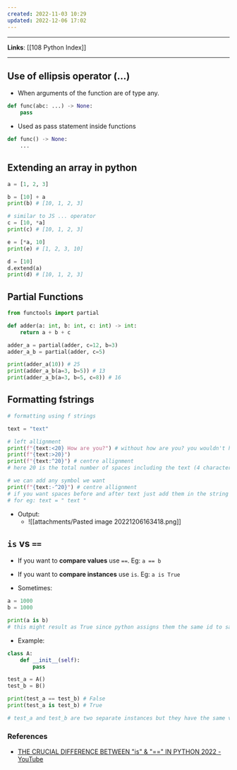 ```yaml
---
created: 2022-11-03 10:29
updated: 2022-12-06 17:02
---
```

---
**Links**: [[108 Python Index]]

---
## Use of ellipsis operator (...)
- When arguments of the function are of type any.

```python
def func(abc: ...) -> None:
	pass
```

- Used as pass statement inside functions

```python
def func() -> None:
	...
```

## Extending an array in python
```python
a = [1, 2, 3]

b = [10] + a
print(b) # [10, 1, 2, 3]

# similar to JS ... operator
c = [10, *a]
print(c) # [10, 1, 2, 3]

e = [*a, 10]
print(e) # [1, 2, 3, 10]

d = [10]
d.extend(a)
print(d) # [10, 1, 2, 3]
```

## Partial Functions
```python
from functools import partial

def adder(a: int, b: int, c: int) -> int:
    return a + b + c

adder_a = partial(adder, c=12, b=3)
adder_a_b = partial(adder, c=5)

print(adder_a(10)) # 25
print(adder_a_b(a=3, b=5)) # 13
print(adder_a_b(a=3, b=5, c=8)) # 16
```

## Formatting fstrings
```python
# formatting using f strings

text = "text"

# left allignment
print(f"{text:<20} How are you?") # without how are you? you wouldn't have noticed the allignment
print(f"{text:>20}")
print(f"{text:^20}") # centre allignment
# here 20 is the total number of spaces including the text (4 characters)

# we can add any symbol we want
print(f"{text:-^20}") # centre allignment
# if you want spaces before and after text just add them in the string
# for eg: text = " text "
```

- Output:
	- ![[attachments/Pasted image 20221206163418.png]]

## `is` vs `==`
- If you want to **compare values** use `==`. Eg: `a == b`
- If you want to **compare instances** use `is`. Eg: `a is True`

- Sometimes:
```python
a = 1000
b = 1000

print(a is b)
# this might result as True since python assigns them the same id to save space.
```

- Example:
```python
class A:
	def __init__(self):
		pass

test_a = A()
test_b = B()

print(test_a == test_b) # False
print(test_a is test_b) # True

# test_a and test_b are two separate instances but they have the same value
``` 

### References
- [THE CRUCIAL DIFFERENCE BETWEEN "is" & "\==" IN PYTHON 2022 - YouTube](https://www.youtube.com/watch?v=vlno3M-Nrp8)


